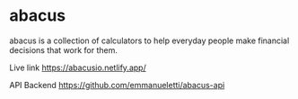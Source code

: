 # abacus
abacus is a collection of calculators to help everyday people make financial decisions that work for them.

Live link
https://abacusio.netlify.app/

API Backend
https://github.com/emmanueletti/abacus-api
